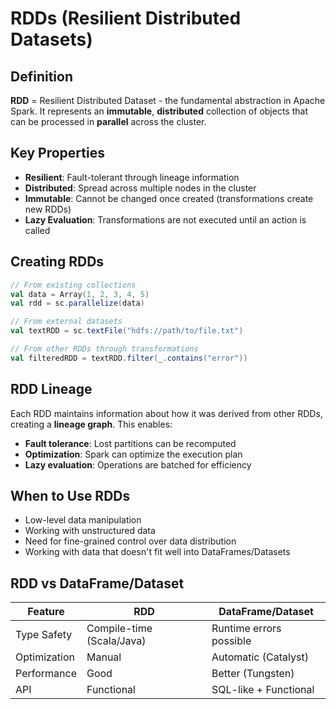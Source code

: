 # RDDs (Resilient Distributed Datasets)

## Definition
**RDD** = Resilient Distributed Dataset - the fundamental abstraction in Apache Spark. It represents an **immutable**, **distributed** collection of objects that can be processed in **parallel** across the cluster.

## Key Properties
- **Resilient**: Fault-tolerant through lineage information
- **Distributed**: Spread across multiple nodes in the cluster
- **Immutable**: Cannot be changed once created (transformations create new RDDs)
- **Lazy Evaluation**: Transformations are not executed until an action is called

## Creating RDDs
```scala
// From existing collections
val data = Array(1, 2, 3, 4, 5)
val rdd = sc.parallelize(data)

// From external datasets
val textRDD = sc.textFile("hdfs://path/to/file.txt")

// From other RDDs through transformations
val filteredRDD = textRDD.filter(_.contains("error"))
```

## RDD Lineage
Each RDD maintains information about how it was derived from other RDDs, creating a **lineage graph**. This enables:
- **Fault tolerance**: Lost partitions can be recomputed
- **Optimization**: Spark can optimize the execution plan
- **Lazy evaluation**: Operations are batched for efficiency

## When to Use RDDs
- Low-level data manipulation
- Working with unstructured data
- Need for fine-grained control over data distribution
- Working with data that doesn't fit well into DataFrames/Datasets

## RDD vs DataFrame/Dataset
| Feature | RDD | DataFrame/Dataset |
|---------|-----|-------------------|
| Type Safety | Compile-time (Scala/Java) | Runtime errors possible |
| Optimization | Manual | Automatic (Catalyst) |
| Performance | Good | Better (Tungsten) |
| API | Functional | SQL-like + Functional |
